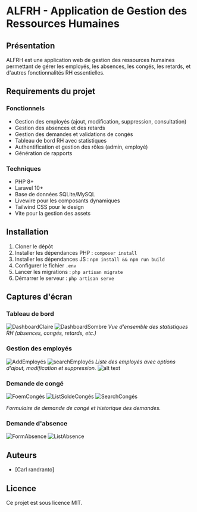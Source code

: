 
# ALFRH - Application de Gestion des Ressources Humaines

## Présentation
ALFRH est une application web de gestion des ressources humaines permettant de gérer les employés, les absences, les congés, les retards, et d'autres fonctionnalités RH essentielles.

## Requirements du projet

### Fonctionnels
- Gestion des employés (ajout, modification, suppression, consultation)
- Gestion des absences et des retards
- Gestion des demandes et validations de congés
- Tableau de bord RH avec statistiques
- Authentification et gestion des rôles (admin, employé)
- Génération de rapports

### Techniques
- PHP 8+
- Laravel 10+
- Base de données SQLite/MySQL
- Livewire pour les composants dynamiques
- Tailwind CSS pour le design
- Vite pour la gestion des assets

## Installation
1. Cloner le dépôt
2. Installer les dépendances PHP : `composer install`
3. Installer les dépendances JS : `npm install && npm run build`
4. Configurer le fichier `.env`
5. Lancer les migrations : `php artisan migrate`
6. Démarrer le serveur : `php artisan serve`

## Captures d'écran

### Tableau de bord
![DashboardClaire](public/Dashboard1.png)
![DashboardSombre](public/Dashboard2.png)
*Vue d'ensemble des statistiques RH (absences, congés, retards, etc.)*

### Gestion des employés
![AddEmployés](public/AddEmplyer.png)
![searchEmployés](public/Chearchemployer.png)
*Liste des employés avec options d'ajout, modification et suppression.*
![alt text](public/FormAbsence.png)
### Demande de congé
![FoemCongés](public/Formconge.png)
![ListSoldeCongés](public/ListSoldeconge.png)
![SearchCongés](public/searchconge.png)

*Formulaire de demande de congé et historique des demandes.*
### Demande d'absence
![FormAbsence](public/FormAbsence.png)
![ListAbsence](public/ListAbsence.png)

## Auteurs
- [Carl randranto]

## Licence
Ce projet est sous licence MIT.
